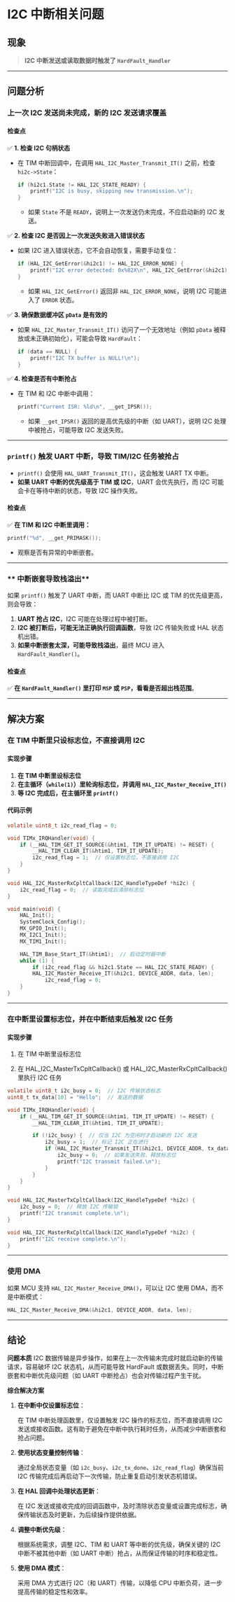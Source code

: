 # **I2C 中断相关问题**

## **现象**
> **I2C 中断发送或读取数据时触发了 `HardFault_Handler`**

---

## **问题分析**

### **上一次 I2C 发送尚未完成，新的 I2C 发送请求覆盖**

#### **检查点**

✅ **1. 检查 I2C 句柄状态**
- 在 TIM 中断回调中，在调用 `HAL_I2C_Master_Transmit_IT()` 之前，检查 `hi2c->State`：
  ```c
  if (hi2c1.State != HAL_I2C_STATE_READY) {
      printf("I2C is busy, skipping new transmission.\n");
  }
  ```
  - 如果 `State` 不是 `READY`，说明上一次发送仍未完成，不应启动新的 I2C 发送。

✅ **2. 检查 I2C 是否因上一次发送失败进入错误状态**
- 如果 I2C 进入错误状态，它不会自动恢复，需要手动复位：
  ```c
  if (HAL_I2C_GetError(&hi2c1) != HAL_I2C_ERROR_NONE) {
      printf("I2C error detected: 0x%02X\n", HAL_I2C_GetError(&hi2c1));
  }
  ```
  - 如果 `HAL_I2C_GetError()` 返回非 `HAL_I2C_ERROR_NONE`，说明 I2C 可能进入了 `ERROR` 状态。

✅ **3. 确保数据缓冲区 `pData` 是有效的**
- 如果 `HAL_I2C_Master_Transmit_IT()` 访问了一个无效地址（例如 `pData` 被释放或未正确初始化），可能会导致 `HardFault`：
  ```c
  if (data == NULL) {
      printf("I2C TX buffer is NULL!\n");
  }
  ```

✅ **4. 检查是否有中断抢占**
- 在 TIM 和 I2C 中断中调用：
  ```c
  printf("Current ISR: %ld\n", __get_IPSR());
  ```
  - 如果 `__get_IPSR()` 返回的是高优先级的中断（如 UART），说明 I2C 处理中被抢占，可能导致 I2C 发送失败。



---

### **`printf()` 触发 UART 中断，导致 TIM/I2C 任务被抢占**

- `printf()` 会使用 `HAL_UART_Transmit_IT()`，这会触发 UART TX 中断。
- **如果 UART 中断的优先级高于 TIM 或 I2C**，UART 会优先执行，而 I2C 可能会卡在等待中断的状态，导致 I2C 操作失败。

#### **检查点**

✅ **在 TIM 和 I2C 中断里调用：**
```c
printf("%d", __get_PRIMASK());
```
- 观察是否有异常的中断嵌套。

---

### ** 中断嵌套导致栈溢出**

如果 `printf()` 触发了 UART 中断，而 UART 中断比 I2C 或 TIM 的优先级更高，则会导致：
1. **UART 抢占 I2C**，I2C 可能在处理过程中被打断。
2. **I2C 被打断后，可能无法正确执行回调函数**，导致 I2C 传输失败或 HAL 状态机出错。
3. **如果中断嵌套太深，可能导致栈溢出**，最终 MCU 进入 `HardFault_Handler()`。

#### **检查点**
✅ **在 `HardFault_Handler()` 里打印 `MSP` 或 `PSP`，看看是否超出栈范围**。

---

## **解决方案**

### **在 TIM 中断里只设标志位，不直接调用 I2C**

#### **实现步骤**
1. **在 TIM 中断里设标志位**
2. **在主循环（`while(1)`）里轮询标志位，并调用 `HAL_I2C_Master_Receive_IT()`**
3. **等 I2C 完成后，在主循环里 `printf()`**

#### **代码示例**
```c
volatile uint8_t i2c_read_flag = 0;

void TIMx_IRQHandler(void) {
    if (__HAL_TIM_GET_IT_SOURCE(&htim1, TIM_IT_UPDATE) != RESET) {
        __HAL_TIM_CLEAR_IT(&htim1, TIM_IT_UPDATE);
        i2c_read_flag = 1;  // 仅设置标志位，不直接调用 I2C
    }
}

void HAL_I2C_MasterRxCpltCallback(I2C_HandleTypeDef *hi2c) {
    i2c_read_flag = 0;  // 读取完成后清除标志位
}

void main(void) {
    HAL_Init();
    SystemClock_Config();
    MX_GPIO_Init();
    MX_I2C1_Init();
    MX_TIM1_Init();

    HAL_TIM_Base_Start_IT(&htim1);  // 启动定时器中断
    while (1) {
        if (i2c_read_flag && hi2c1.State == HAL_I2C_STATE_READY) {
        HAL_I2C_Master_Receive_IT(&hi2c1, DEVICE_ADDR, data, len);
            i2c_read_flag = 0;
    }
}
```
---
### 在中断里设置标志位，并在中断结束后触发 I2C 任务

#### 实现步骤

1. 在 TIM 中断里设标志位

2. 在 HAL_I2C_MasterTxCpltCallback() 或 HAL_I2C_MasterRxCpltCallback() 里执行 I2C 任务

```c
volatile uint8_t i2c_busy = 0;  // I2C 传输状态标志
uint8_t tx_data[10] = "Hello";  // 发送的数据

void TIMx_IRQHandler(void) {
    if (__HAL_TIM_GET_IT_SOURCE(&htim1, TIM_IT_UPDATE) != RESET) {
        __HAL_TIM_CLEAR_IT(&htim1, TIM_IT_UPDATE);

        if (!i2c_busy) {  // 仅当 I2C 为空闲时才启动新的 I2C 发送
            i2c_busy = 1;  // 标记 I2C 正在进行
            if (HAL_I2C_Master_Transmit_IT(&hi2c1, DEVICE_ADDR, tx_data, sizeof(tx_data)) != HAL_OK) {
                i2c_busy = 0;  // 如果发送失败，释放标志位
                printf("I2C transmit failed.\n");
            }
        }
    }
}

void HAL_I2C_MasterTxCpltCallback(I2C_HandleTypeDef *hi2c) {
    i2c_busy = 0;  // 释放 I2C 传输锁
    printf("I2C transmit complete.\n");
}

void HAL_I2C_MasterRxCpltCallback(I2C_HandleTypeDef *hi2c) {
    printf("I2C receive complete.\n");
}
```

---

### **使用 DMA**

如果 MCU 支持 `HAL_I2C_Master_Receive_DMA()`，可以让 I2C 使用 DMA，而不是中断模式：

```c
HAL_I2C_Master_Receive_DMA(&hi2c1, DEVICE_ADDR, data, len);
```

---

## **结论**

**问题本质**
 I2C 数据传输是异步操作，如果在上一次传输未完成时就启动新的传输请求，容易破坏 I2C 状态机，从而可能导致 HardFault 或数据丢失。同时，中断嵌套和中断优先级问题（如 UART 中断抢占）也会对传输过程产生干扰。

**综合解决方案**

1. **在中断中仅设置标志位**：

   在 TIM 中断处理函数里，仅设置触发 I2C 操作的标志位，而不直接调用 I2C 发送或接收函数。这有助于避免在中断中执行耗时任务，从而减少中断嵌套和抢占问题。

2. **使用状态变量控制传输**：

   通过全局状态变量（如 `i2c_busy`、`i2c_tx_done`、`i2c_read_flag`）确保当前 I2C 传输完成后再启动下一次传输，防止重复启动引发状态机错误。

3. **在 HAL 回调中处理状态更新**：

   在 I2C 发送或接收完成的回调函数中，及时清除状态变量或设置完成标志，确保传输状态及时更新，为后续操作提供依据。

4. **调整中断优先级**：

   根据系统需求，调整 I2C、TIM 和 UART 等中断的优先级，确保关键的 I2C 中断不被其他中断（如 UART 中断）抢占，从而保证传输的时序和稳定性。

5. **使用 DMA 模式**：

   采用 DMA 方式进行 I2C（和 UART）传输，以降低 CPU 中断负荷，进一步提高传输的稳定性和效率。
